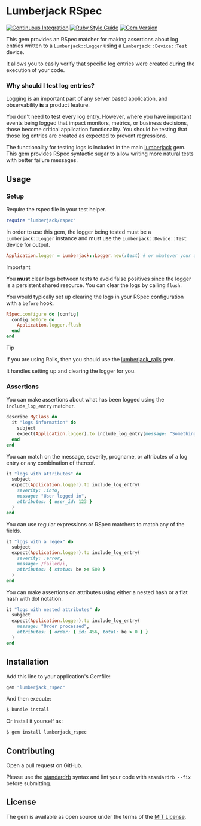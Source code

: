 # Lumberjack RSpec

[![Continuous Integration](https://github.com/bdurand/lumberjack_rspec/actions/workflows/continuous_integration.yml/badge.svg)](https://github.com/bdurand/lumberjack_rspec/actions/workflows/continuous_integration.yml)
[![Ruby Style Guide](https://img.shields.io/badge/code_style-standard-brightgreen.svg)](https://github.com/testdouble/standard)
[![Gem Version](https://badge.fury.io/rb/lumberjack_rspec.svg)](https://badge.fury.io/rb/lumberjack_rspec)

This gem provides an RSpec matcher for making assertions about log entries written to a `Lumberjack::Logger` using a `Lumberjack::Device::Test` device.

It allows you to easily verify that specific log entries were created during the execution of your code.

### Why should I test log entries?

Logging is an important part of any server based application, and observability __is__ a product feature.

You don't need to test every log entry. However, where you have important events being logged that impact monitors, metrics, or business decisions, those become critical application functionality. You should be testing that those log entries are created as expected to prevent regressions.

The functionality for testing logs is included in the main [lumberjack](https://github.com/bdurand/lumberjack) gem. This gem provides RSpec syntactic sugar to allow writing more natural tests with better failure messages.

## Usage

### Setup

Require the rspec file in your test helper.

```ruby
require "lumberjack/rspec"
```

In order to use this gem, the logger being tested must be a `Lumberjack::Logger` instance and must use the `Lumberjack::Device::Test` device for output.

```ruby
Application.logger = Lumberjack::Logger.new(:test) # or whatever your application needs to do to set up the logger
```

> [!IMPORTANT]
> You **must** clear logs between tests to avoid false positives since the logger is a persistent shared resource. You can clear the logs by calling `flush`.

You would typically set up clearing the logs in your RSpec configuration with a `before` hook.

```ruby
RSpec.configure do |config|
  config.before do
    Application.logger.flush
  end
end
```

> [!TIP]
> If you are using Rails, then you should use the [lumberjack_rails](https://github.com/bdurand/lumberjack_rails_rspec) gem.
>
> It handles setting up and clearing the logger for you.

### Assertions

You can make assertions about what has been logged using the `include_log_entry` matcher.

```ruby
describe MyClass do
  it "logs information" do
    subject
    expect(Application.logger).to include_log_entry(message: "Something happened")
  end
end
```

You can match on the message, severity, progname, or attributes of a log entry or any combination of thereof.

```ruby
it "logs with attributes" do
  subject
  expect(Application.logger).to include_log_entry(
    severity: :info,
    message: "User logged in",
    attributes: { user_id: 123 }
  )
end
```

You can use regular expressions or RSpec matchers to match any of the fields.

```ruby
it "logs with a regex" do
  subject
  expect(Application.logger).to include_log_entry(
    severity: :error,
    message: /failed/i,
    attributes: { status: be >= 500 }
  )
end
```

You can make assertions on attributes using either a nested hash or a flat hash with dot notation.

```ruby
it "logs with nested attributes" do
  subject
  expect(Application.logger).to include_log_entry(
    message: "Order processed",
    attributes: { order: { id: 456, total: be > 0 } }
  )
end
```

## Installation

Add this line to your application's Gemfile:

```ruby
gem "lumberjack_rspec"
```

And then execute:

```bash
$ bundle install
```

Or install it yourself as:

```bash
$ gem install lumberjack_rspec
```

## Contributing

Open a pull request on GitHub.

Please use the [standardrb](https://github.com/testdouble/standard) syntax and lint your code with `standardrb --fix` before submitting.

## License

The gem is available as open source under the terms of the [MIT License](https://opensource.org/licenses/MIT).
